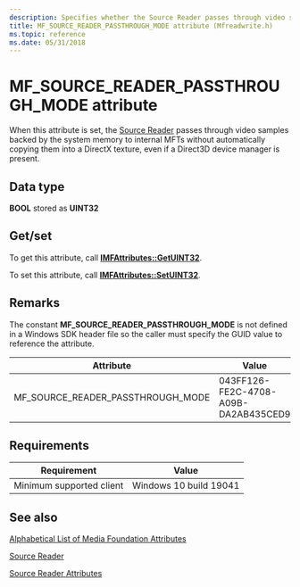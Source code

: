 ```yaml
---
description: Specifies whether the Source Reader passes through video samples backed by the system memory to internal MFTs without automatically copying them into a DirectX texture.
title: MF_SOURCE_READER_PASSTHROUGH_MODE attribute (Mfreadwrite.h)
ms.topic: reference
ms.date: 05/31/2018
---
```


# MF\_SOURCE\_READER\_PASSTHROUGH\_MODE attribute

When this attribute is set, the [Source Reader](source-reader.md) passes through video samples backed by the system memory to internal MFTs without automatically copying them into a DirectX texture, even if a Direct3D device manager is present.

## Data type

**BOOL** stored as **UINT32**

## Get/set

To get this attribute, call [**IMFAttributes::GetUINT32**](/windows/desktop/api/mfobjects/nf-mfobjects-imfattributes-getuint32).

To set this attribute, call [**IMFAttributes::SetUINT32**](/windows/desktop/api/mfobjects/nf-mfobjects-imfattributes-setuint32).


## Remarks

The constant **MF_SOURCE_READER_PASSTHROUGH_MODE** is not defined in a Windows SDK header file so the caller must specify the GUID value to reference the attribute.

| Attribute | Value |
|-----------|-------|
| MF_SOURCE_READER_PASSTHROUGH_MODE | 043FF126-FE2C-4708-A09B-DA2AB435CED9 |


## Requirements



| Requirement | Value |
|-------------------------------------|------------------------------------------------------------------------------------------|
| Minimum supported client<br/> | Windows 10 build 19041<br/>                                        |




## See also

<dl> <dt>

[Alphabetical List of Media Foundation Attributes](alphabetical-list-of-media-foundation-attributes.md)
</dt> <dt>

[Source Reader](source-reader.md)
</dt> <dt>

[Source Reader Attributes](source-reader-attributes.md)
</dt> </dl>

 

 




